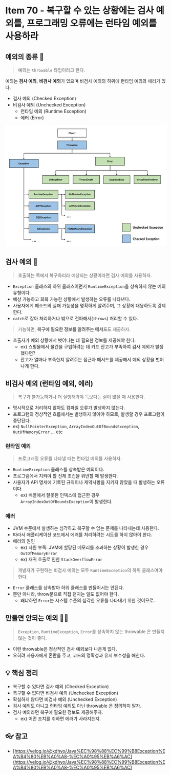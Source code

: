 # Item 70 - 복구할 수 있는 상황에는 검사 예외를, 프로그래밍 오류에는 런타임 예외를 사용하라

## **예외의 종류 🧐**

> 예외는 `throwable` 타입이라고 한다.

예외는 **검사 예외**, **비검사 예외**가 있으며 비검사 예외의 하위에 런타임 예외와 에러가 있다.

- 검사 예외 (Checked Exception)
- 비검사 예외 (Unchecked Exception)
  - 런타임 예외 (Runtime Exception)
  - 에러 (Error)

![Thowable](Thowable.png)

## **검사 예외 🔎**

> 호출하는 쪽에서 복구하리라 예상되는 상황이라면 검사 예외를 사용하자.

- `Exception` 클래스의 하위 클래스이면서 `RuntimeException`을 상속하지 않는 예외 유형이다.
- 예상 가능하고 회복 가능한 상황에서 발생하는 오류를 나타낸다.
- 사용자에게 메소드의 실패 가능성을 명확하게 알려주며, 그 상황에 대응하도록 강제한다.
- `catch`로 잡아 처리하거나 밖으로 전파해서(`throws`) 처리할 수 있다.


> 가능하면, **복구에 필요한 정보를 알려주는 메서드**도 제공하자.

- 호출자가 예외 상황에서 벗어나는 데 필요한 정보를 제공해야 한다.
  - ex) 쇼핑몰에서 물건을 구입하려는 데 카드 잔고가 부족하여 검사 예외가 발생했다면?
  - 잔고가 얼마나 부족한지 알려주는 접근자 메서드를 제공해서 예외 상황을 벗어나게 한다.

## **비검사 예외 (런타임 예외, 에러)**

> 복구가 불가능하거나 더 실행해봐야 득보다는 실이 많을 때 사용한다.

- 명시적으로 처리하지 않아도 컴파일 오류가 발생하지 않는다.
- 프로그램의 정상적인 흐름에서는 발생하지 않아야 하므로, 발생할 경우 프로그램이 중단된다.
- ex) `NullPointerException`, `ArrayIndexOutOfBoundsException`, `OutOfMemoryError` … etc

### **런타임 예외**

> 프로그래밍 오류를 나타낼 때는 런타임 예외를 사용하자.

- `RuntimeException` 클래스를 상속받은 예외이다.
- 프로그램에서 지켜야 할 전제 조건을 위반할 때 발생한다.
- 사용자가 API 명세에 기록된 규칙이나 제약사항을 지키지 않았을 때 발생하는 오류이다.
  - ex) 배열에서 잘못된 인덱스에 접근한 경우 `ArrayIndexOutOfBoundsException`이 발생한다.

### **에러**

- JVM 수준에서 발생하는 심각하고 복구할 수 없는 문제를 나타내는데 사용한다.
- 따라서 애플리케이션 코드에서 에러를 처리하려는 시도를 하지 않아야 한다.
- 에러의 원인
  - ex) 자원 부족: JVM에 할당된 메모리를 초과하는 상황이 발생한 경우 `OutOfMemoryError`
  - ex) 재귀 호출로 인한 `StackOverflowError`

> 개발자가 구현하는 비검사 예외는 모두 `RuntimeException`의 하위 클래스여야 한다.

- `Error` 클래스를 상속받아 하위 클래스를 만들어서는 안된다.
- 뿐만 아니라, throw문으로 직접 던지는 일도 없어야 한다.
  - 왜냐하면 `Error`는 시스템 수준의 심각한 오류를 나타내기 위한 것이므로.

## **만들면 안되는 예외 🙅‍♂️**

> `Exception`, `RuntimeException`, `Error`를 상속하지 않는 throwable 은 만들지 않는 것이 좋다.

- 이런 throwable은 정상적인 검사 예외보다 나은게 없다.
- 오히려 사용자에게 혼란을 주고, 코드의 명확성과 유지 보수성을 해친다.

## **💡 핵심 정리**

- 복구할 수 있다면 검사 예외 (Checked Exception)
- 복구할 수 없다면 비검사 예외 (Unchecked Exception)
- 확실하지 않다면 비검사 예외 (Unchecked Exception)
- 검사 예외도 아니고 런타임 예외도 아닌 throwable 은 정의하지 말자.
- 검사 예외라면 복구에 필요한 정보도 제공해주자.
  - ex) 어떤 조치를 취하면 에러가 사라지는지.

## **👓 참고**
- [https://velog.io/@kdhyo/Java%EC%98%88%EC%99%B8Exception%EA%B4%80%EB%A0%A8-%EC%A0%95%EB%A6%AC](https://velog.io/@kdhyo/Java%EC%98%88%EC%99%B8Exception%EA%B4%80%EB%A0%A8-%EC%A0%95%EB%A6%AC)
